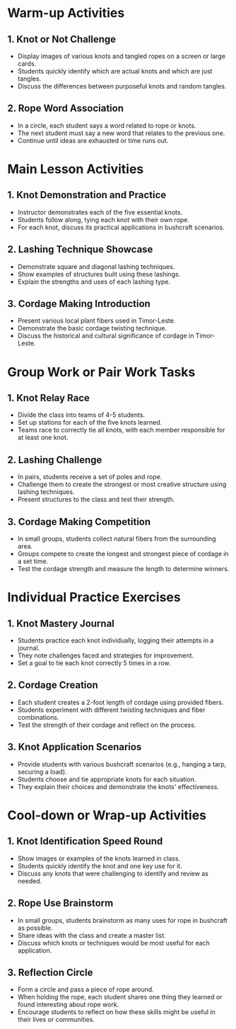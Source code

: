# Warm-up Activities

## 1. Knot or Not Challenge
- Display images of various knots and tangled ropes on a screen or large cards.
- Students quickly identify which are actual knots and which are just tangles.
- Discuss the differences between purposeful knots and random tangles.

## 2. Rope Word Association
- In a circle, each student says a word related to rope or knots.
- The next student must say a new word that relates to the previous one.
- Continue until ideas are exhausted or time runs out.

# Main Lesson Activities

## 1. Knot Demonstration and Practice
- Instructor demonstrates each of the five essential knots.
- Students follow along, tying each knot with their own rope.
- For each knot, discuss its practical applications in bushcraft scenarios.

## 2. Lashing Technique Showcase
- Demonstrate square and diagonal lashing techniques.
- Show examples of structures built using these lashings.
- Explain the strengths and uses of each lashing type.

## 3. Cordage Making Introduction
- Present various local plant fibers used in Timor-Leste.
- Demonstrate the basic cordage twisting technique.
- Discuss the historical and cultural significance of cordage in Timor-Leste.

# Group Work or Pair Work Tasks

## 1. Knot Relay Race
- Divide the class into teams of 4-5 students.
- Set up stations for each of the five knots learned.
- Teams race to correctly tie all knots, with each member responsible for at least one knot.

## 2. Lashing Challenge
- In pairs, students receive a set of poles and rope.
- Challenge them to create the strongest or most creative structure using lashing techniques.
- Present structures to the class and test their strength.

## 3. Cordage Making Competition
- In small groups, students collect natural fibers from the surrounding area.
- Groups compete to create the longest and strongest piece of cordage in a set time.
- Test the cordage strength and measure the length to determine winners.

# Individual Practice Exercises

## 1. Knot Mastery Journal
- Students practice each knot individually, logging their attempts in a journal.
- They note challenges faced and strategies for improvement.
- Set a goal to tie each knot correctly 5 times in a row.

## 2. Cordage Creation
- Each student creates a 2-foot length of cordage using provided fibers.
- Students experiment with different twisting techniques and fiber combinations.
- Test the strength of their cordage and reflect on the process.

## 3. Knot Application Scenarios
- Provide students with various bushcraft scenarios (e.g., hanging a tarp, securing a load).
- Students choose and tie appropriate knots for each situation.
- They explain their choices and demonstrate the knots' effectiveness.

# Cool-down or Wrap-up Activities

## 1. Knot Identification Speed Round
- Show images or examples of the knots learned in class.
- Students quickly identify the knot and one key use for it.
- Discuss any knots that were challenging to identify and review as needed.

## 2. Rope Use Brainstorm
- In small groups, students brainstorm as many uses for rope in bushcraft as possible.
- Share ideas with the class and create a master list.
- Discuss which knots or techniques would be most useful for each application.

## 3. Reflection Circle
- Form a circle and pass a piece of rope around.
- When holding the rope, each student shares one thing they learned or found interesting about rope work.
- Encourage students to reflect on how these skills might be useful in their lives or communities.
